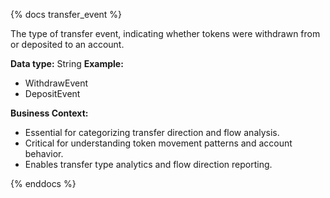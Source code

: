 {% docs transfer_event %}

The type of transfer event, indicating whether tokens were withdrawn from or deposited to an account.

**Data type:** String
**Example:**
- WithdrawEvent
- DepositEvent

**Business Context:**
- Essential for categorizing transfer direction and flow analysis.
- Critical for understanding token movement patterns and account behavior.
- Enables transfer type analytics and flow direction reporting.

{% enddocs %}